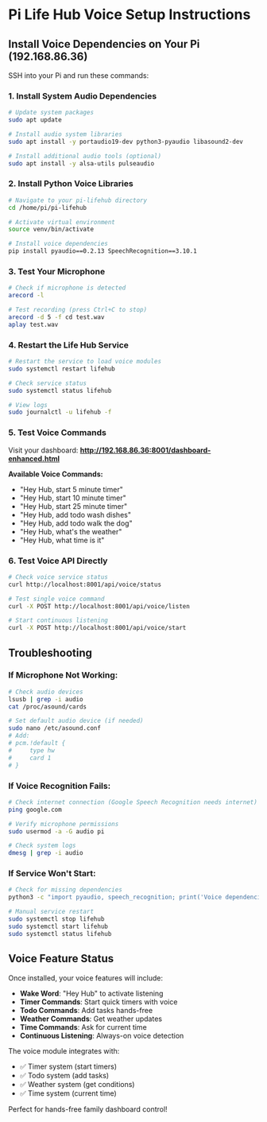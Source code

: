# Pi Life Hub Voice Setup Instructions

## Install Voice Dependencies on Your Pi (192.168.86.36)

SSH into your Pi and run these commands:

### 1. Install System Audio Dependencies
```bash
# Update system packages
sudo apt update

# Install audio system libraries
sudo apt install -y portaudio19-dev python3-pyaudio libasound2-dev

# Install additional audio tools (optional)
sudo apt install -y alsa-utils pulseaudio
```

### 2. Install Python Voice Libraries
```bash
# Navigate to your pi-lifehub directory
cd /home/pi/pi-lifehub

# Activate virtual environment
source venv/bin/activate

# Install voice dependencies
pip install pyaudio==0.2.13 SpeechRecognition==3.10.1
```

### 3. Test Your Microphone
```bash
# Check if microphone is detected
arecord -l

# Test recording (press Ctrl+C to stop)
arecord -d 5 -f cd test.wav
aplay test.wav
```

### 4. Restart the Life Hub Service
```bash
# Restart the service to load voice modules
sudo systemctl restart lifehub

# Check service status
sudo systemctl status lifehub

# View logs
sudo journalctl -u lifehub -f
```

### 5. Test Voice Commands

Visit your dashboard: **http://192.168.86.36:8001/dashboard-enhanced.html**

**Available Voice Commands:**
- "Hey Hub, start 5 minute timer"
- "Hey Hub, start 10 minute timer" 
- "Hey Hub, start 25 minute timer"
- "Hey Hub, add todo wash dishes"
- "Hey Hub, add todo walk the dog"
- "Hey Hub, what's the weather"
- "Hey Hub, what time is it"

### 6. Test Voice API Directly
```bash
# Check voice service status
curl http://localhost:8001/api/voice/status

# Test single voice command
curl -X POST http://localhost:8001/api/voice/listen

# Start continuous listening
curl -X POST http://localhost:8001/api/voice/start
```

## Troubleshooting

### If Microphone Not Working:
```bash
# Check audio devices
lsusb | grep -i audio
cat /proc/asound/cards

# Set default audio device (if needed)
sudo nano /etc/asound.conf
# Add:
# pcm.!default {
#     type hw
#     card 1
# }
```

### If Voice Recognition Fails:
```bash
# Check internet connection (Google Speech Recognition needs internet)
ping google.com

# Verify microphone permissions
sudo usermod -a -G audio pi

# Check system logs
dmesg | grep -i audio
```

### If Service Won't Start:
```bash
# Check for missing dependencies
python3 -c "import pyaudio, speech_recognition; print('Voice dependencies OK!')"

# Manual service restart
sudo systemctl stop lifehub
sudo systemctl start lifehub
sudo systemctl status lifehub
```

## Voice Feature Status

Once installed, your voice features will include:

- **Wake Word**: "Hey Hub" to activate listening
- **Timer Commands**: Start quick timers with voice
- **Todo Commands**: Add tasks hands-free
- **Weather Commands**: Get weather updates
- **Time Commands**: Ask for current time
- **Continuous Listening**: Always-on voice detection

The voice module integrates with:
- ✅ Timer system (start timers)
- ✅ Todo system (add tasks) 
- ✅ Weather system (get conditions)
- ✅ Time system (current time)

Perfect for hands-free family dashboard control!
